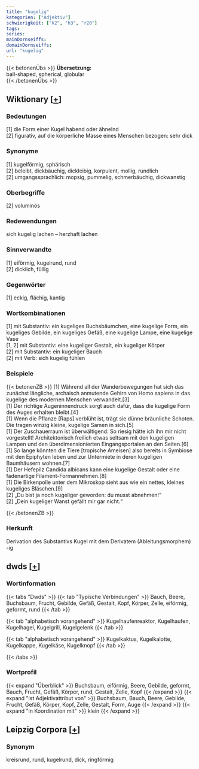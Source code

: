```yaml
---
title: "kugelig"
kategorien: ["Adjektiv"]
schwierigkeit: ["k2", "h3", "r20"]
tags:
series:
mainDornseiffs:
domainDornseiffs:
url: "kugelig"
---
```


{{< betonenÜbs >}}
**Übersetzung:**  
ball-shaped, spherical, globular  
{{< /betonenÜbs >}}

## Wiktionary [[+](https://de.wiktionary.org/wiki/kugelig)]

### Bedeutungen
[1] die Form einer Kugel habend oder ähnelnd  
[2] figurativ, auf die körperliche Masse eines Menschen bezogen: sehr dick  

### Synonyme
[1] kugelförmig, sphärisch  
[2] beleibt, dickbäuchig, dickleibig, korpulent, mollig, rundlich  
[2] umgangssprachlich: mopsig, pummelig, schmerbäuchig, dickwanstig  

### Oberbegriffe
[2] voluminös  

### Redewendungen
sich kugelig lachen – herzhaft lachen  

### Sinnverwandte
[1] eiförmig, kugelrund, rund  
[2] dicklich, füllig  

### Gegenwörter
[1] eckig, flächig, kantig  

### Wortkombinationen
[1] mit Substantiv: ein kugeliges Buchsbäumchen, eine kugelige Form, ein kugeliges Gebilde, ein kugeliges Gefäß, eine kugelige Lampe, eine kugelige Vase  
[1, 2] mit Substantiv: eine kugeliger Gestalt, ein kugeliger Körper  
[2] mit Substantiv: ein kugeliger Bauch  
[2] mit Verb: sich kugelig fühlen  

### Beispiele
{{< betonenZB >}}
[1] Während all der Wanderbewegungen hat sich das zunächst längliche, archaisch anmutende Gehirn von Homo sapiens in das kugelige des modernen Menschen verwandelt.[3]  
[1] Der richtige Augeninnendruck sorgt auch dafür, dass die kugelige Form des Auges erhalten bleibt.[4]  
[1] Wenn die Pflanze [Raps] verblüht ist, trägt sie dünne bräunliche Schoten. Die tragen winzig kleine, kugelige Samen in sich.[5]  
[1] Der Zuschauerraum ist überwältigend: So riesig hätte ich ihn mir nicht vorgestellt! Architektonisch freilich etwas seltsam mit den kugeligen Lampen und den überdimensionierten Eingangsportalen an den Seiten.[6]  
[1] So lange könnten die Tiere [tropische Ameisen] also bereits in Symbiose mit den Epiphyten leben und zur Untermiete in deren kugeligen Baumhäusern wohnen.[7]  
[1] Der Hefepilz Candida albicans kann eine kugelige Gestalt oder eine fadenartige Filament-Formannehmen.[8]  
[1] Die Birkenpolle unter dem Mikroskop sieht aus wie ein nettes, kleines kugeliges Bläschen.[9]  
[2] „Du bist ja noch kugeliger geworden: du musst abnehmen!“  
[2] „Dein kugeliger Wanst gefällt mir gar nicht.“  

{{< /betonenZB >}}
### Herkunft
Derivation des Substantivs Kugel mit dem Derivatem (Ableitungsmorphem) -ig  



## dwds [[+](https://www.dwds.de/wb/kugelig)]

### Wortinformation
{{< tabs "Dwds" >}}
{{< tab "Typische Verbindungen" >}}
Bauch, Beere, Buchsbaum, Frucht, Gebilde, Gefäß, Gestalt, Kopf, Körper, Zelle, eiförmig, geformt, rund
{{< /tab >}}

{{< tab "alphabetisch vorangehend" >}}
Kugelhaufenreaktor, Kugelhaufen, Kugelhagel, Kugelgrill, Kugelgelenk
{{< /tab >}}

{{< tab "alphabetisch vorangehend" >}}
Kugelkaktus, Kugelkalotte, Kugelkappe, Kugelkäse, Kugelknopf
{{< /tab >}}

{{< /tabs >}}

### Wortprofil
{{< expand "Überblick" >}} Buchsbaum, eiförmig, Beere, Gebilde, geformt, Bauch, Frucht, Gefäß, Körper, rund, Gestalt, Zelle, Kopf {{< /expand >}}
{{< expand "ist Adjektivattribut von" >}} Buchsbaum, Bauch, Beere, Gebilde, Frucht, Gefäß, Körper, Kopf, Zelle, Gestalt, Form, Auge {{< /expand >}}
{{< expand "in Koordination mit" >}} klein {{< /expand >}}

## Leipzig Corpora [[+](https://corpora.uni-leipzig.de/en/res?word=kugelig&corpusId=deu_newscrawl-public_2018)]


### Synonym
kreisrund, rund, kugelrund, dick, ringförmig

